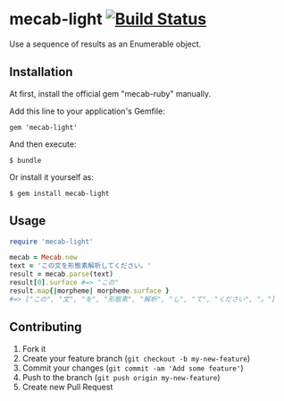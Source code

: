 # mecab-light [![Build Status](https://travis-ci.org/hadzimme/mecab-light.png)](https://travis-ci.org/hadzimme/mecab-light)

Use a sequence of results as an Enumerable object.

## Installation

At first, install the official gem "mecab-ruby" manually.

Add this line to your application's Gemfile:

    gem 'mecab-light'

And then execute:

    $ bundle

Or install it yourself as:

    $ gem install mecab-light

## Usage

```ruby
require 'mecab-light'

mecab = Mecab.new
text = 'この文を形態素解析してください。'
result = mecab.parse(text)
result[0].surface #=> "この"
result.map{|morpheme| morpheme.surface }
#=> ["この", "文", "を", "形態素", "解析", "し", "て", "ください", "。"]
```

## Contributing

1. Fork it
2. Create your feature branch (`git checkout -b my-new-feature`)
3. Commit your changes (`git commit -am 'Add some feature'`)
4. Push to the branch (`git push origin my-new-feature`)
5. Create new Pull Request
